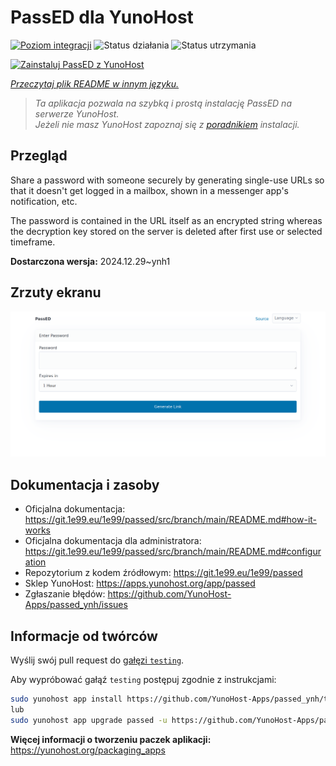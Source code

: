 <!--
To README zostało automatycznie wygenerowane przez <https://github.com/YunoHost/apps/tree/master/tools/readme_generator>
Nie powinno być ono edytowane ręcznie.
-->

# PassED dla YunoHost

[![Poziom integracji](https://apps.yunohost.org/badge/integration/passed)](https://ci-apps.yunohost.org/ci/apps/passed/)
![Status działania](https://apps.yunohost.org/badge/state/passed)
![Status utrzymania](https://apps.yunohost.org/badge/maintained/passed)

[![Zainstaluj PassED z YunoHost](https://install-app.yunohost.org/install-with-yunohost.svg)](https://install-app.yunohost.org/?app=passed)

*[Przeczytaj plik README w innym języku.](./ALL_README.md)*

> *Ta aplikacja pozwala na szybką i prostą instalację PassED na serwerze YunoHost.*  
> *Jeżeli nie masz YunoHost zapoznaj się z [poradnikiem](https://yunohost.org/install) instalacji.*

## Przegląd

Share a password with someone securely by generating single-use URLs so that it doesn't get logged in a mailbox, shown in a messenger app's notification, etc. 

The password is contained in the URL itself as an encrypted string whereas the decryption key stored on the server is deleted after first use or selected timeframe. 


**Dostarczona wersja:** 2024.12.29~ynh1

## Zrzuty ekranu

![Zrzut ekranu z PassED](./doc/screenshots/passed_ynh.png)

## Dokumentacja i zasoby

- Oficjalna dokumentacja: <https://git.1e99.eu/1e99/passed/src/branch/main/README.md#how-it-works>
- Oficjalna dokumentacja dla administratora: <https://git.1e99.eu/1e99/passed/src/branch/main/README.md#configuration>
- Repozytorium z kodem źródłowym: <https://git.1e99.eu/1e99/passed>
- Sklep YunoHost: <https://apps.yunohost.org/app/passed>
- Zgłaszanie błędów: <https://github.com/YunoHost-Apps/passed_ynh/issues>

## Informacje od twórców

Wyślij swój pull request do [gałęzi `testing`](https://github.com/YunoHost-Apps/passed_ynh/tree/testing).

Aby wypróbować gałąź `testing` postępuj zgodnie z instrukcjami:

```bash
sudo yunohost app install https://github.com/YunoHost-Apps/passed_ynh/tree/testing --debug
lub
sudo yunohost app upgrade passed -u https://github.com/YunoHost-Apps/passed_ynh/tree/testing --debug
```

**Więcej informacji o tworzeniu paczek aplikacji:** <https://yunohost.org/packaging_apps>
